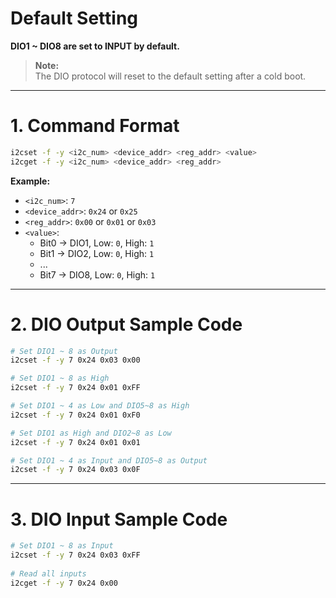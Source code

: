
# Default Setting

**DIO1 ~ DIO8 are set to INPUT by default.**

> **Note:**  
> The DIO protocol will reset to the default setting after a cold boot.

---

# 1. Command Format

```bash
i2cset -f -y <i2c_num> <device_addr> <reg_addr> <value>
i2cget -f -y <i2c_num> <device_addr> <reg_addr>
```

**Example:**

- `<i2c_num>`: `7`
- `<device_addr>`: `0x24` or `0x25`
- `<reg_addr>`: `0x00` or `0x01` or `0x03`
- `<value>`:
  - Bit0 → DIO1, Low: `0`, High: `1`
  - Bit1 → DIO2, Low: `0`, High: `1`
  - ...
  - Bit7 → DIO8, Low: `0`, High: `1`

---

# 2. DIO Output Sample Code

```bash
# Set DIO1 ~ 8 as Output
i2cset -f -y 7 0x24 0x03 0x00

# Set DIO1 ~ 8 as High
i2cset -f -y 7 0x24 0x01 0xFF

# Set DIO1 ~ 4 as Low and DIO5~8 as High
i2cset -f -y 7 0x24 0x01 0xF0

# Set DIO1 as High and DIO2~8 as Low
i2cset -f -y 7 0x24 0x01 0x01

# Set DIO1 ~ 4 as Input and DIO5~8 as Output
i2cset -f -y 7 0x24 0x03 0x0F
```

---

# 3. DIO Input Sample Code

```bash
# Set DIO1 ~ 8 as Input
i2cset -f -y 7 0x24 0x03 0xFF
   
# Read all inputs
i2cget -f -y 7 0x24 0x00
```
